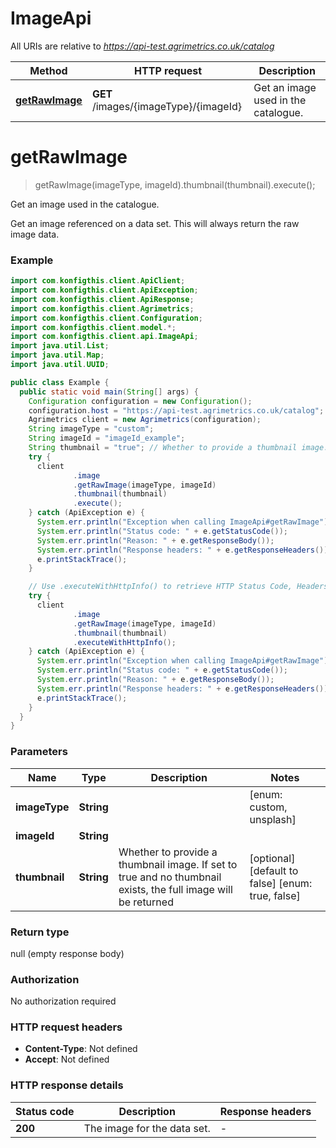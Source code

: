 # ImageApi

All URIs are relative to *https://api-test.agrimetrics.co.uk/catalog*

| Method | HTTP request | Description |
|------------- | ------------- | -------------|
| [**getRawImage**](ImageApi.md#getRawImage) | **GET** /images/{imageType}/{imageId} | Get an image used in the catalogue. |


<a name="getRawImage"></a>
# **getRawImage**
> getRawImage(imageType, imageId).thumbnail(thumbnail).execute();

Get an image used in the catalogue.

Get an image referenced on a data set. This will always return the raw image data.

### Example
```java
import com.konfigthis.client.ApiClient;
import com.konfigthis.client.ApiException;
import com.konfigthis.client.ApiResponse;
import com.konfigthis.client.Agrimetrics;
import com.konfigthis.client.Configuration;
import com.konfigthis.client.model.*;
import com.konfigthis.client.api.ImageApi;
import java.util.List;
import java.util.Map;
import java.util.UUID;

public class Example {
  public static void main(String[] args) {
    Configuration configuration = new Configuration();
    configuration.host = "https://api-test.agrimetrics.co.uk/catalog";
    Agrimetrics client = new Agrimetrics(configuration);
    String imageType = "custom";
    String imageId = "imageId_example";
    String thumbnail = "true"; // Whether to provide a thumbnail image. If set to true and no thumbnail exists, the full image will be returned
    try {
      client
              .image
              .getRawImage(imageType, imageId)
              .thumbnail(thumbnail)
              .execute();
    } catch (ApiException e) {
      System.err.println("Exception when calling ImageApi#getRawImage");
      System.err.println("Status code: " + e.getStatusCode());
      System.err.println("Reason: " + e.getResponseBody());
      System.err.println("Response headers: " + e.getResponseHeaders());
      e.printStackTrace();
    }

    // Use .executeWithHttpInfo() to retrieve HTTP Status Code, Headers and Request
    try {
      client
              .image
              .getRawImage(imageType, imageId)
              .thumbnail(thumbnail)
              .executeWithHttpInfo();
    } catch (ApiException e) {
      System.err.println("Exception when calling ImageApi#getRawImage");
      System.err.println("Status code: " + e.getStatusCode());
      System.err.println("Reason: " + e.getResponseBody());
      System.err.println("Response headers: " + e.getResponseHeaders());
      e.printStackTrace();
    }
  }
}

```

### Parameters

| Name | Type | Description  | Notes |
|------------- | ------------- | ------------- | -------------|
| **imageType** | **String**|  | [enum: custom, unsplash] |
| **imageId** | **String**|  | |
| **thumbnail** | **String**| Whether to provide a thumbnail image. If set to true and no thumbnail exists, the full image will be returned | [optional] [default to false] [enum: true, false] |

### Return type

null (empty response body)

### Authorization

No authorization required

### HTTP request headers

 - **Content-Type**: Not defined
 - **Accept**: Not defined

### HTTP response details
| Status code | Description | Response headers |
|-------------|-------------|------------------|
| **200** | The image for the data set. |  -  |

